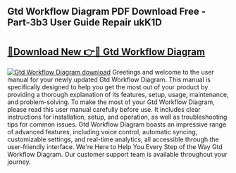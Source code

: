 ## Gtd Workflow Diagram PDF Download Free - Part-3b3 User Guide Repair ukK1D

# <h2><a href="http://dftlan.blite.top/?on=Gtd+Workflow+Diagram">🔗Download New 👉🔴 Gtd Workflow Diagram</a></h2>

[![Gtd Workflow Diagram download](https://i.imgur.com/lujVjoI.png)](http://dftlan.blite.top/?on=Gtd+Workflow+Diagram)
Greetings and welcome to the user manual for your newly updated Gtd Workflow Diagram. This manual is specifically designed to help you get the most out of your product by providing a thorough explanation of its features, setup, usage, maintenance, and problem-solving. To make the most of your Gtd Workflow Diagram, please read this user manual carefully before use. It includes clear instructions for installation, setup, and operation, as well as troubleshooting tips for common issues. Gtd Workflow Diagram boasts an impressive range of advanced features, including voice control, automatic syncing, customizable settings, and real-time analytics, all accessible through the user-friendly interface. We're Here to Help You Every Step of the Way Gtd Workflow Diagram. Our customer support team is available throughout your journey.
